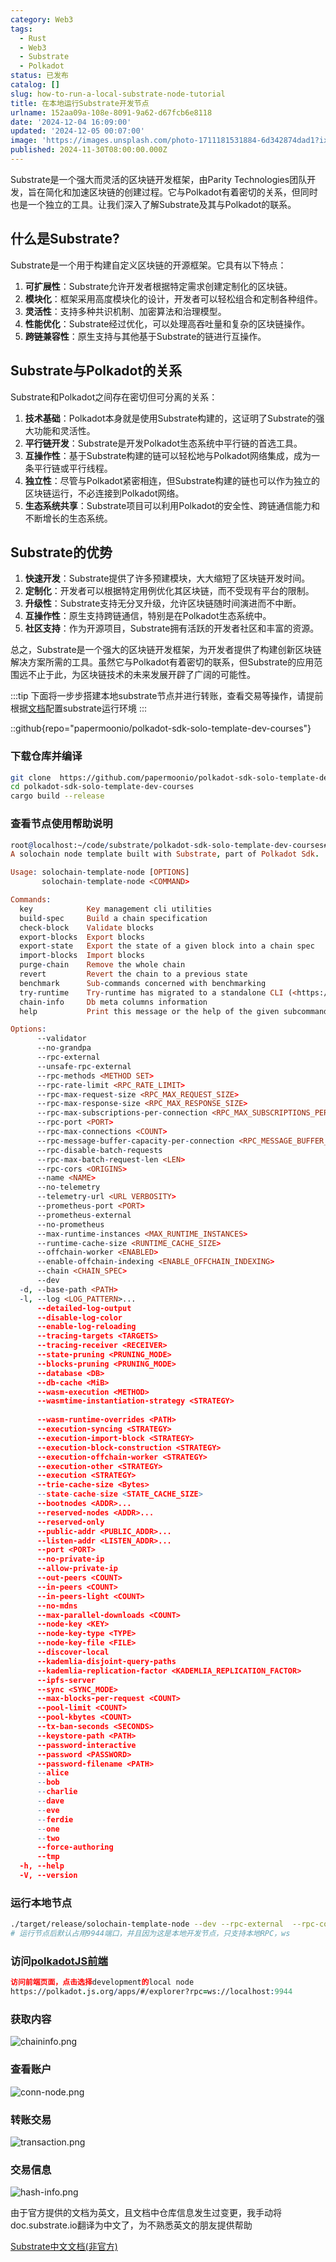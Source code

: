 ```yaml
---
category: Web3
tags:
  - Rust
  - Web3
  - Substrate
  - Polkadot
status: 已发布
catalog: []
slug: how-to-run-a-local-substrate-node-tutorial
title: 在本地运行Substrate开发节点
urlname: 152aa09a-108e-8091-9a62-d67fcb6e8118
date: '2024-12-04 16:09:00'
updated: '2024-12-05 00:07:00'
image: 'https://images.unsplash.com/photo-1711181531884-6d342874dad1?ixlib=rb-4.0.3&q=85&fm=jpg&crop=entropy&cs=srgb'
published: 2024-11-30T08:00:00.000Z
---
```


Substrate是一个强大而灵活的区块链开发框架，由Parity Technologies团队开发，旨在简化和加速区块链的创建过程。它与Polkadot有着密切的关系，但同时也是一个独立的工具。让我们深入了解Substrate及其与Polkadot的联系。


## 什么是Substrate?


Substrate是一个用于构建自定义区块链的开源框架。它具有以下特点：

1. **可扩展性**：Substrate允许开发者根据特定需求创建定制化的区块链。
2. **模块化**：框架采用高度模块化的设计，开发者可以轻松组合和定制各种组件。
3. **灵活性**：支持多种共识机制、加密算法和治理模型。
4. **性能优化**：Substrate经过优化，可以处理高吞吐量和复杂的区块链操作。
5. **跨链兼容性**：原生支持与其他基于Substrate的链进行互操作。

## Substrate与Polkadot的关系


Substrate和Polkadot之间存在密切但可分离的关系：

1. **技术基础**：Polkadot本身就是使用Substrate构建的，这证明了Substrate的强大功能和灵活性。
2. **平行链开发**：Substrate是开发Polkadot生态系统中平行链的首选工具。
3. **互操作性**：基于Substrate构建的链可以轻松地与Polkadot网络集成，成为一条平行链或平行线程。
4. **独立性**：尽管与Polkadot紧密相连，但Substrate构建的链也可以作为独立的区块链运行，不必连接到Polkadot网络。
5. **生态系统共享**：Substrate项目可以利用Polkadot的安全性、跨链通信能力和不断增长的生态系统。

## Substrate的优势

1. **快速开发**：Substrate提供了许多预建模块，大大缩短了区块链开发时间。
2. **定制化**：开发者可以根据特定用例优化其区块链，而不受现有平台的限制。
3. **升级性**：Substrate支持无分叉升级，允许区块链随时间演进而不中断。
4. **互操作性**：原生支持跨链通信，特别是在Polkadot生态系统中。
5. **社区支持**：作为开源项目，Substrate拥有活跃的开发者社区和丰富的资源。

总之，Substrate是一个强大的区块链开发框架，为开发者提供了构建创新区块链解决方案所需的工具。虽然它与Polkadot有着密切的联系，但Substrate的应用范围远不止于此，为区块链技术的未来发展开辟了广阔的可能性。


:::tip
下面将一步步搭建本地substrate节点并进行转账，查看交易等操作，请提前根据[文档](https://substrate-docs.pages.dev/en/install/macos/?mode=light)配置substrate运行环境
:::


::github{repo="papermoonio/polkadot-sdk-solo-template-dev-courses"}


### 下载仓库并编译


```bash
git clone  https://github.com/papermoonio/polkadot-sdk-solo-template-dev-courses 
cd polkadot-sdk-solo-template-dev-courses
cargo build --release
```


### 查看节点使用帮助说明


```prolog
root@localhost:~/code/substrate/polkadot-sdk-solo-template-dev-courses# ./target/release/solochain-template-node -h
A solochain node template built with Substrate, part of Polkadot Sdk.

Usage: solochain-template-node [OPTIONS]
       solochain-template-node <COMMAND>

Commands:
  key            Key management cli utilities
  build-spec     Build a chain specification
  check-block    Validate blocks
  export-blocks  Export blocks
  export-state   Export the state of a given block into a chain spec
  import-blocks  Import blocks
  purge-chain    Remove the whole chain
  revert         Revert the chain to a previous state
  benchmark      Sub-commands concerned with benchmarking
  try-runtime    Try-runtime has migrated to a standalone CLI (<https://github.com/paritytech/try-runtime-cli>). The subcommand exists as a stub and deprecation notice. It will be removed entirely some time after January 2024
  chain-info     Db meta columns information
  help           Print this message or the help of the given subcommand(s)

Options:
      --validator                                                                                Enable validator mode
      --no-grandpa                                                                               Disable GRANDPA
      --rpc-external                                                                             Listen to all RPC interfaces (default: local)
      --unsafe-rpc-external                                                                      Listen to all RPC interfaces
      --rpc-methods <METHOD SET>                                                                 RPC methods to expose. [default: auto] [possible values: auto, safe, unsafe]
      --rpc-rate-limit <RPC_RATE_LIMIT>                                                          RPC rate limiting (calls/minute) for each connection
      --rpc-max-request-size <RPC_MAX_REQUEST_SIZE>                                              Set the maximum RPC request payload size for both HTTP and WS in megabytes [default: 15]
      --rpc-max-response-size <RPC_MAX_RESPONSE_SIZE>                                            Set the maximum RPC response payload size for both HTTP and WS in megabytes [default: 15]
      --rpc-max-subscriptions-per-connection <RPC_MAX_SUBSCRIPTIONS_PER_CONNECTION>              Set the maximum concurrent subscriptions per connection [default: 1024]
      --rpc-port <PORT>                                                                          Specify JSON-RPC server TCP port
      --rpc-max-connections <COUNT>                                                              Maximum number of RPC server connections [default: 100]
      --rpc-message-buffer-capacity-per-connection <RPC_MESSAGE_BUFFER_CAPACITY_PER_CONNECTION>  The number of messages the RPC server is allowed to keep in memory [default: 64]
      --rpc-disable-batch-requests                                                               Disable RPC batch requests
      --rpc-max-batch-request-len <LEN>                                                          Limit the max length per RPC batch request
      --rpc-cors <ORIGINS>                                                                       Specify browser *origins* allowed to access the HTTP & WS RPC servers
      --name <NAME>                                                                              The human-readable name for this node
      --no-telemetry                                                                             Disable connecting to the Substrate telemetry server
      --telemetry-url <URL VERBOSITY>                                                            The URL of the telemetry server to connect to
      --prometheus-port <PORT>                                                                   Specify Prometheus exporter TCP Port
      --prometheus-external                                                                      Expose Prometheus exporter on all interfaces
      --no-prometheus                                                                            Do not expose a Prometheus exporter endpoint
      --max-runtime-instances <MAX_RUNTIME_INSTANCES>                                            The size of the instances cache for each runtime [max: 32] [default: 8]
      --runtime-cache-size <RUNTIME_CACHE_SIZE>                                                  Maximum number of different runtimes that can be cached [default: 2]
      --offchain-worker <ENABLED>                                                                Execute offchain workers on every block [default: when-authority] [possible values: always, never, when-authority]
      --enable-offchain-indexing <ENABLE_OFFCHAIN_INDEXING>                                      Enable offchain indexing API [default: false] [possible values: true, false]
      --chain <CHAIN_SPEC>                                                                       Specify the chain specification
      --dev                                                                                      Specify the development chain
  -d, --base-path <PATH>                                                                         Specify custom base path
  -l, --log <LOG_PATTERN>...                                                                     Sets a custom logging filter (syntax: `<target>=<level>`)
      --detailed-log-output                                                                      Enable detailed log output
      --disable-log-color                                                                        Disable log color output
      --enable-log-reloading                                                                     Enable feature to dynamically update and reload the log filter
      --tracing-targets <TARGETS>                                                                Sets a custom profiling filter
      --tracing-receiver <RECEIVER>                                                              Receiver to process tracing messages [default: log] [possible values: log]
      --state-pruning <PRUNING_MODE>                                                             Specify the state pruning mode
      --blocks-pruning <PRUNING_MODE>                                                            Specify the blocks pruning mode [default: archive-canonical]
      --database <DB>                                                                            Select database backend to use [possible values: rocksdb, paritydb, auto, paritydb-experimental]
      --db-cache <MiB>                                                                           Limit the memory the database cache can use
      --wasm-execution <METHOD>                                                                  Method for executing Wasm runtime code [default: compiled] [possible values: interpreted-i-know-what-i-do, compiled]
      --wasmtime-instantiation-strategy <STRATEGY>                                               The WASM instantiation method to use [default: pooling-copy-on-write] [possible values: pooling-copy-on-write, recreate-instance-copy-on-write, pooling,
                                                                                                 recreate-instance]
      --wasm-runtime-overrides <PATH>                                                            Specify the path where local WASM runtimes are stored
      --execution-syncing <STRATEGY>                                                             Runtime execution strategy for importing blocks during initial sync [possible values: native, wasm, both, native-else-wasm]
      --execution-import-block <STRATEGY>                                                        Runtime execution strategy for general block import (including locally authored blocks) [possible values: native, wasm, both, native-else-wasm]
      --execution-block-construction <STRATEGY>                                                  Runtime execution strategy for constructing blocks [possible values: native, wasm, both, native-else-wasm]
      --execution-offchain-worker <STRATEGY>                                                     Runtime execution strategy for offchain workers [possible values: native, wasm, both, native-else-wasm]
      --execution-other <STRATEGY>                                                               Runtime execution strategy when not syncing, importing or constructing blocks [possible values: native, wasm, both, native-else-wasm]
      --execution <STRATEGY>                                                                     The execution strategy that should be used by all execution contexts [possible values: native, wasm, both, native-else-wasm]
      --trie-cache-size <Bytes>                                                                  Specify the state cache size [default: 67108864]
      --state-cache-size <STATE_CACHE_SIZE>                                                      DEPRECATED: switch to `--trie-cache-size`
      --bootnodes <ADDR>...                                                                      Specify a list of bootnodes
      --reserved-nodes <ADDR>...                                                                 Specify a list of reserved node addresses
      --reserved-only                                                                            Whether to only synchronize the chain with reserved nodes
      --public-addr <PUBLIC_ADDR>...                                                             Public address that other nodes will use to connect to this node
      --listen-addr <LISTEN_ADDR>...                                                             Listen on this multiaddress
      --port <PORT>                                                                              Specify p2p protocol TCP port
      --no-private-ip                                                                            Always forbid connecting to private IPv4/IPv6 addresses
      --allow-private-ip                                                                         Always accept connecting to private IPv4/IPv6 addresses
      --out-peers <COUNT>                                                                        Number of outgoing connections we're trying to maintain [default: 8]
      --in-peers <COUNT>                                                                         Maximum number of inbound full nodes peers [default: 32]
      --in-peers-light <COUNT>                                                                   Maximum number of inbound light nodes peers [default: 100]
      --no-mdns                                                                                  Disable mDNS discovery (default: true)
      --max-parallel-downloads <COUNT>                                                           Maximum number of peers from which to ask for the same blocks in parallel [default: 5]
      --node-key <KEY>                                                                           Secret key to use for p2p networking
      --node-key-type <TYPE>                                                                     Crypto primitive to use for p2p networking [default: ed25519] [possible values: ed25519]
      --node-key-file <FILE>                                                                     File from which to read the node's secret key to use for p2p networking
      --discover-local                                                                           Enable peer discovery on local networks
      --kademlia-disjoint-query-paths                                                            Require iterative Kademlia DHT queries to use disjoint paths
      --kademlia-replication-factor <KADEMLIA_REPLICATION_FACTOR>                                Kademlia replication factor [default: 20]
      --ipfs-server                                                                              Join the IPFS network and serve transactions over bitswap protocol
      --sync <SYNC_MODE>                                                                         Blockchain syncing mode. [default: full] [possible values: full, fast, fast-unsafe, warp]
      --max-blocks-per-request <COUNT>                                                           Maximum number of blocks per request [default: 64]
      --pool-limit <COUNT>                                                                       Maximum number of transactions in the transaction pool [default: 8192]
      --pool-kbytes <COUNT>                                                                      Maximum number of kilobytes of all transactions stored in the pool [default: 20480]
      --tx-ban-seconds <SECONDS>                                                                 How long a transaction is banned for
      --keystore-path <PATH>                                                                     Specify custom keystore path
      --password-interactive                                                                     Use interactive shell for entering the password used by the keystore
      --password <PASSWORD>                                                                      Password used by the keystore
      --password-filename <PATH>                                                                 File that contains the password used by the keystore
      --alice                                                                                    Shortcut for `--name Alice --validator`
      --bob                                                                                      Shortcut for `--name Bob --validator`
      --charlie                                                                                  Shortcut for `--name Charlie --validator`
      --dave                                                                                     Shortcut for `--name Dave --validator`
      --eve                                                                                      Shortcut for `--name Eve --validator`
      --ferdie                                                                                   Shortcut for `--name Ferdie --validator`
      --one                                                                                      Shortcut for `--name One --validator`
      --two                                                                                      Shortcut for `--name Two --validator`
      --force-authoring                                                                          Enable authoring even when offline
      --tmp                                                                                      Run a temporary node
  -h, --help                                                                                     Print help (see more with '--help')
  -V, --version                                                                                  Print version
```


### 运行本地节点


```bash
./target/release/solochain-template-node --dev --rpc-external  --rpc-cors all
# 运行节点后默认占用9944端口，并且因为这是本地开发节点，只支持本地RPC，ws
```


### 访问[polkadotJS前端](https://polkadot.js.org/apps/#/explorer?rpc=ws://localhost:9944)


```prolog
访问前端页面，点击选择development的local node
https://polkadot.js.org/apps/#/explorer?rpc=ws://localhost:9944
```


### 获取内容


![chaininfo.png](https://prod-files-secure.s3.us-west-2.amazonaws.com/5d24fe63-e567-4804-86f9-9fdc62e13082/89be5adf-5619-4306-be75-45b425e3c446/chaininfo.png?X-Amz-Algorithm=AWS4-HMAC-SHA256&X-Amz-Content-Sha256=UNSIGNED-PAYLOAD&X-Amz-Credential=ASIAZI2LB466ZEKRLBJG%2F20250129%2Fus-west-2%2Fs3%2Faws4_request&X-Amz-Date=20250129T213145Z&X-Amz-Expires=3600&X-Amz-Security-Token=IQoJb3JpZ2luX2VjEI3%2F%2F%2F%2F%2F%2F%2F%2F%2F%2FwEaCXVzLXdlc3QtMiJIMEYCIQDllHttfTNWvsRuOdBncLU%2BGyi0GyVxMNHI8FTL0X9GPgIhANTtJ4wlQZ98vYvcY66zWivTtZofn6xAK32i1YSG6yqAKogECJb%2F%2F%2F%2F%2F%2F%2F%2F%2F%2FwEQABoMNjM3NDIzMTgzODA1IgxA2F6WUKShV%2FSwo60q3AMFrpXRiSJWRxHtOhECpGIntBMMHlTos3g%2Bjo9kxHhUjDKFe1EoNPFqbkdW%2FaNoM05aO8D5a5rKL8DH4KR4AbUyxmY7Lht%2F7tmXYXdpDY%2FrLVDBYpZM82Lccxev5n3yZm7rqpLWM%2FaCV0TlMog7e2wSVir0%2BiUUUWDLv4hC8Aqby590TFKtIlDQfwEtdo6SdzqGJgBgVXZ60y0Vu7Ai1xmoSQoZtzOO1eNHNd0pp4%2F5hAjBRgZpES0ezCbe8bupA74E%2BOd1k5ztmpTMtB8lDmTsoQqF7hJgyQvXKssu8BawQ8o4FKuCmfkAKAfWMzLvTKbnG8dNJSwPw7%2FESdlo%2F%2BYK5DZ0ckSx5iHLMJPlmfu74lWAgI5lxk02SJC8e8dfduIzLM%2BHusExnh0vBAN2rEEfw38Q%2BA6b2UBN82SwE6o8%2Fln2rBEJvp78wPCIPfbfkaNi2k8m9aw%2BjdGqaadxdwy6MjTEcROICcIWd5PSFwrbgMpYm0KWfU7suqhgMBVGToH4GUaw3uuhbe%2FOUrWClu3OWxwrmqI5GKx2vdNqA8ob5dH0je3jjTS8BSQBOABzNV1dTN%2Bx7svrJp%2F4Fb%2BasxUwvk7U%2BZqUpyPDy7ysGC4vv4VEut%2FkR4zZMcS5ljDfqOq8BjqkAQlt1OA6lzxq7BAdIc6XEtXqbifsaaVU5jx%2BFsSwJiZw%2Fb60lGKiw0QErzcgRc35Ck6ZBNVoOqGpsjHkfzVBKsghVi8qy51arRx9HrkA%2B1rRuvQ9g%2BzNrqwRVhpSkHXgAQeE%2B7EEHQ4n8MjTNaUyyj4oi4FaUJdzC5cDjk%2Fu9eHXFBvTuw96w22MYUNjV724c%2B8%2B2nbtHbbWhGRVM33%2BCkpf2T3a&X-Amz-Signature=b6a92fd2bcb63f2efc19a27e13a629db3743c57756e4689685810610b636816e&X-Amz-SignedHeaders=host&x-id=GetObject)


### 查看账户


![conn-node.png](https://prod-files-secure.s3.us-west-2.amazonaws.com/5d24fe63-e567-4804-86f9-9fdc62e13082/05964f92-c6d8-42d1-b4a1-b3a852295683/conn-node.png?X-Amz-Algorithm=AWS4-HMAC-SHA256&X-Amz-Content-Sha256=UNSIGNED-PAYLOAD&X-Amz-Credential=ASIAZI2LB466ZEKRLBJG%2F20250129%2Fus-west-2%2Fs3%2Faws4_request&X-Amz-Date=20250129T213145Z&X-Amz-Expires=3600&X-Amz-Security-Token=IQoJb3JpZ2luX2VjEI3%2F%2F%2F%2F%2F%2F%2F%2F%2F%2FwEaCXVzLXdlc3QtMiJIMEYCIQDllHttfTNWvsRuOdBncLU%2BGyi0GyVxMNHI8FTL0X9GPgIhANTtJ4wlQZ98vYvcY66zWivTtZofn6xAK32i1YSG6yqAKogECJb%2F%2F%2F%2F%2F%2F%2F%2F%2F%2FwEQABoMNjM3NDIzMTgzODA1IgxA2F6WUKShV%2FSwo60q3AMFrpXRiSJWRxHtOhECpGIntBMMHlTos3g%2Bjo9kxHhUjDKFe1EoNPFqbkdW%2FaNoM05aO8D5a5rKL8DH4KR4AbUyxmY7Lht%2F7tmXYXdpDY%2FrLVDBYpZM82Lccxev5n3yZm7rqpLWM%2FaCV0TlMog7e2wSVir0%2BiUUUWDLv4hC8Aqby590TFKtIlDQfwEtdo6SdzqGJgBgVXZ60y0Vu7Ai1xmoSQoZtzOO1eNHNd0pp4%2F5hAjBRgZpES0ezCbe8bupA74E%2BOd1k5ztmpTMtB8lDmTsoQqF7hJgyQvXKssu8BawQ8o4FKuCmfkAKAfWMzLvTKbnG8dNJSwPw7%2FESdlo%2F%2BYK5DZ0ckSx5iHLMJPlmfu74lWAgI5lxk02SJC8e8dfduIzLM%2BHusExnh0vBAN2rEEfw38Q%2BA6b2UBN82SwE6o8%2Fln2rBEJvp78wPCIPfbfkaNi2k8m9aw%2BjdGqaadxdwy6MjTEcROICcIWd5PSFwrbgMpYm0KWfU7suqhgMBVGToH4GUaw3uuhbe%2FOUrWClu3OWxwrmqI5GKx2vdNqA8ob5dH0je3jjTS8BSQBOABzNV1dTN%2Bx7svrJp%2F4Fb%2BasxUwvk7U%2BZqUpyPDy7ysGC4vv4VEut%2FkR4zZMcS5ljDfqOq8BjqkAQlt1OA6lzxq7BAdIc6XEtXqbifsaaVU5jx%2BFsSwJiZw%2Fb60lGKiw0QErzcgRc35Ck6ZBNVoOqGpsjHkfzVBKsghVi8qy51arRx9HrkA%2B1rRuvQ9g%2BzNrqwRVhpSkHXgAQeE%2B7EEHQ4n8MjTNaUyyj4oi4FaUJdzC5cDjk%2Fu9eHXFBvTuw96w22MYUNjV724c%2B8%2B2nbtHbbWhGRVM33%2BCkpf2T3a&X-Amz-Signature=c7dcaadf3da9e037b3411b9d6c58894a14b1d1abe9d7b04b0dc80fab818c8d17&X-Amz-SignedHeaders=host&x-id=GetObject)


### 转账交易


![transaction.png](https://prod-files-secure.s3.us-west-2.amazonaws.com/5d24fe63-e567-4804-86f9-9fdc62e13082/65593d3b-9b56-4fbe-a383-1447c903127f/transaction.png?X-Amz-Algorithm=AWS4-HMAC-SHA256&X-Amz-Content-Sha256=UNSIGNED-PAYLOAD&X-Amz-Credential=ASIAZI2LB466ZEKRLBJG%2F20250129%2Fus-west-2%2Fs3%2Faws4_request&X-Amz-Date=20250129T213145Z&X-Amz-Expires=3600&X-Amz-Security-Token=IQoJb3JpZ2luX2VjEI3%2F%2F%2F%2F%2F%2F%2F%2F%2F%2FwEaCXVzLXdlc3QtMiJIMEYCIQDllHttfTNWvsRuOdBncLU%2BGyi0GyVxMNHI8FTL0X9GPgIhANTtJ4wlQZ98vYvcY66zWivTtZofn6xAK32i1YSG6yqAKogECJb%2F%2F%2F%2F%2F%2F%2F%2F%2F%2FwEQABoMNjM3NDIzMTgzODA1IgxA2F6WUKShV%2FSwo60q3AMFrpXRiSJWRxHtOhECpGIntBMMHlTos3g%2Bjo9kxHhUjDKFe1EoNPFqbkdW%2FaNoM05aO8D5a5rKL8DH4KR4AbUyxmY7Lht%2F7tmXYXdpDY%2FrLVDBYpZM82Lccxev5n3yZm7rqpLWM%2FaCV0TlMog7e2wSVir0%2BiUUUWDLv4hC8Aqby590TFKtIlDQfwEtdo6SdzqGJgBgVXZ60y0Vu7Ai1xmoSQoZtzOO1eNHNd0pp4%2F5hAjBRgZpES0ezCbe8bupA74E%2BOd1k5ztmpTMtB8lDmTsoQqF7hJgyQvXKssu8BawQ8o4FKuCmfkAKAfWMzLvTKbnG8dNJSwPw7%2FESdlo%2F%2BYK5DZ0ckSx5iHLMJPlmfu74lWAgI5lxk02SJC8e8dfduIzLM%2BHusExnh0vBAN2rEEfw38Q%2BA6b2UBN82SwE6o8%2Fln2rBEJvp78wPCIPfbfkaNi2k8m9aw%2BjdGqaadxdwy6MjTEcROICcIWd5PSFwrbgMpYm0KWfU7suqhgMBVGToH4GUaw3uuhbe%2FOUrWClu3OWxwrmqI5GKx2vdNqA8ob5dH0je3jjTS8BSQBOABzNV1dTN%2Bx7svrJp%2F4Fb%2BasxUwvk7U%2BZqUpyPDy7ysGC4vv4VEut%2FkR4zZMcS5ljDfqOq8BjqkAQlt1OA6lzxq7BAdIc6XEtXqbifsaaVU5jx%2BFsSwJiZw%2Fb60lGKiw0QErzcgRc35Ck6ZBNVoOqGpsjHkfzVBKsghVi8qy51arRx9HrkA%2B1rRuvQ9g%2BzNrqwRVhpSkHXgAQeE%2B7EEHQ4n8MjTNaUyyj4oi4FaUJdzC5cDjk%2Fu9eHXFBvTuw96w22MYUNjV724c%2B8%2B2nbtHbbWhGRVM33%2BCkpf2T3a&X-Amz-Signature=76d2faec5cc9c5496aa5d99c466786cebe2a0a23ebc2e00f4948f5b43dcb8a48&X-Amz-SignedHeaders=host&x-id=GetObject)


### 交易信息


![hash-info.png](https://prod-files-secure.s3.us-west-2.amazonaws.com/5d24fe63-e567-4804-86f9-9fdc62e13082/7b9b0ba8-edf2-4998-9e9d-9cde7a64aa23/hash-info.png?X-Amz-Algorithm=AWS4-HMAC-SHA256&X-Amz-Content-Sha256=UNSIGNED-PAYLOAD&X-Amz-Credential=ASIAZI2LB466ZEKRLBJG%2F20250129%2Fus-west-2%2Fs3%2Faws4_request&X-Amz-Date=20250129T213145Z&X-Amz-Expires=3600&X-Amz-Security-Token=IQoJb3JpZ2luX2VjEI3%2F%2F%2F%2F%2F%2F%2F%2F%2F%2FwEaCXVzLXdlc3QtMiJIMEYCIQDllHttfTNWvsRuOdBncLU%2BGyi0GyVxMNHI8FTL0X9GPgIhANTtJ4wlQZ98vYvcY66zWivTtZofn6xAK32i1YSG6yqAKogECJb%2F%2F%2F%2F%2F%2F%2F%2F%2F%2FwEQABoMNjM3NDIzMTgzODA1IgxA2F6WUKShV%2FSwo60q3AMFrpXRiSJWRxHtOhECpGIntBMMHlTos3g%2Bjo9kxHhUjDKFe1EoNPFqbkdW%2FaNoM05aO8D5a5rKL8DH4KR4AbUyxmY7Lht%2F7tmXYXdpDY%2FrLVDBYpZM82Lccxev5n3yZm7rqpLWM%2FaCV0TlMog7e2wSVir0%2BiUUUWDLv4hC8Aqby590TFKtIlDQfwEtdo6SdzqGJgBgVXZ60y0Vu7Ai1xmoSQoZtzOO1eNHNd0pp4%2F5hAjBRgZpES0ezCbe8bupA74E%2BOd1k5ztmpTMtB8lDmTsoQqF7hJgyQvXKssu8BawQ8o4FKuCmfkAKAfWMzLvTKbnG8dNJSwPw7%2FESdlo%2F%2BYK5DZ0ckSx5iHLMJPlmfu74lWAgI5lxk02SJC8e8dfduIzLM%2BHusExnh0vBAN2rEEfw38Q%2BA6b2UBN82SwE6o8%2Fln2rBEJvp78wPCIPfbfkaNi2k8m9aw%2BjdGqaadxdwy6MjTEcROICcIWd5PSFwrbgMpYm0KWfU7suqhgMBVGToH4GUaw3uuhbe%2FOUrWClu3OWxwrmqI5GKx2vdNqA8ob5dH0je3jjTS8BSQBOABzNV1dTN%2Bx7svrJp%2F4Fb%2BasxUwvk7U%2BZqUpyPDy7ysGC4vv4VEut%2FkR4zZMcS5ljDfqOq8BjqkAQlt1OA6lzxq7BAdIc6XEtXqbifsaaVU5jx%2BFsSwJiZw%2Fb60lGKiw0QErzcgRc35Ck6ZBNVoOqGpsjHkfzVBKsghVi8qy51arRx9HrkA%2B1rRuvQ9g%2BzNrqwRVhpSkHXgAQeE%2B7EEHQ4n8MjTNaUyyj4oi4FaUJdzC5cDjk%2Fu9eHXFBvTuw96w22MYUNjV724c%2B8%2B2nbtHbbWhGRVM33%2BCkpf2T3a&X-Amz-Signature=ad80ee5e5b758366ba8d0b927d9e9191ec904965a9873a35815d264b446b8518&X-Amz-SignedHeaders=host&x-id=GetObject)


由于官方提供的文档为英文，且文档中仓库信息发生过变更，我手动将doc.substrate.io翻译为中文了，为不熟悉英文的朋友提供帮助


[ Substrate中文文档(非官方)](https://substrate-docs.pages.dev/en/tutorials/build-a-blockchain/?mode=light)

